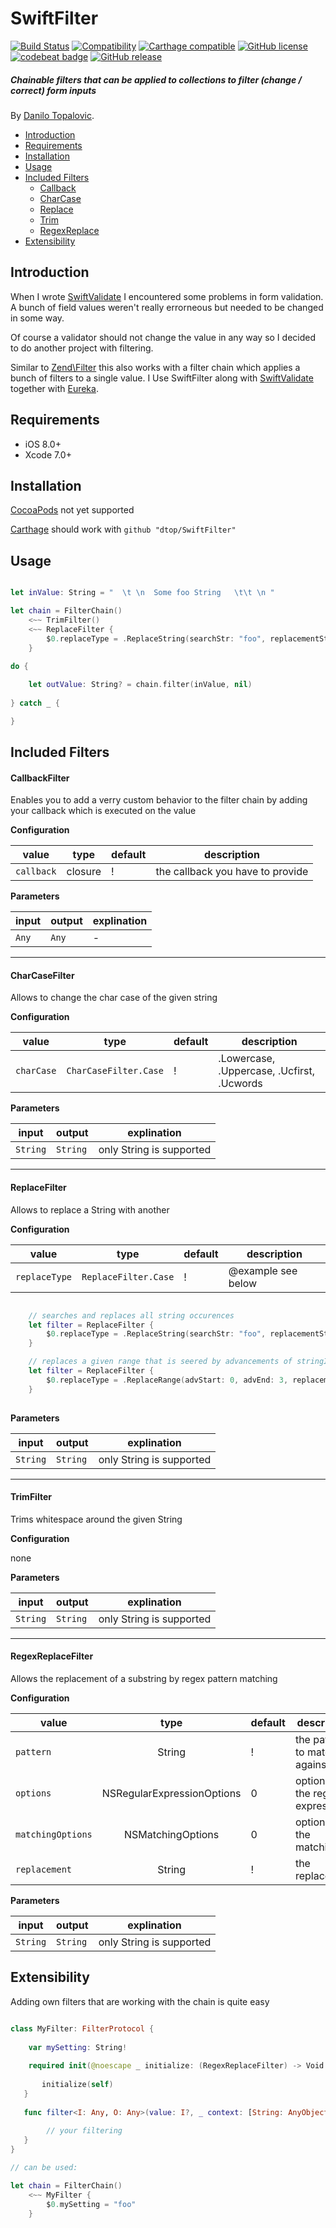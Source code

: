 # SwiftFilter

[![Build Status](https://travis-ci.org/dtop/SwiftFilter.svg)](https://travis-ci.org/dtop/SwiftFilter)
[![Compatibility](https://img.shields.io/badge/Swift-2.1-blue.svg)](https://developer.apple.com/swift)
[![Carthage compatible](https://img.shields.io/badge/Carthage-compatible-4BC51D.svg?style=flat)](https://github.com/Carthage/Carthage)
[![GitHub license](https://img.shields.io/badge/license-MIT-blue.svg)](https://raw.githubusercontent.com/dtop/SwiftValidate/master/LICENSE)
[![codebeat badge](https://codebeat.co/badges/f380424d-a290-4d89-8b48-431da0bec33c)](https://codebeat.co/projects/github-com-dtop-swiftfilter)
[![GitHub release](https://img.shields.io/github/release/dtop/SwiftFilter.svg)](https://github.com/dtop/SwiftFilter)

##### Chainable filters that can be applied to collections to filter (change / correct) form inputs

By [Danilo Topalovic](http://blog.danilo-topalovic.de).


* [Introduction]
* [Requirements]
* [Installation]
* [Usage]
* [Included Filters]
  + [Callback]
  + [CharCase]
  + [Replace]
  + [Trim]
  + [RegexReplace]
* [Extensibility]


## Introduction

When I wrote [SwiftValidate] I encountered some problems in form validation. A bunch of field values weren't really errorneous but needed to
be changed in some way.

Of course a validator should not change the value in any way so I decided to do another project with filtering.

Similar to [Zend\Filter] this also works with a filter chain which applies a bunch of filters to a single value.
I Use SwiftFilter along with [SwiftValidate] together with [Eureka].

## Requirements

* iOS 8.0+
* Xcode 7.0+

## Installation

[CocoaPods] not yet supported

[Carthage] should work with `github "dtop/SwiftFilter"`

## Usage

```swift

let inValue: String = "  \t \n  Some foo String   \t\t \n "

let chain = FilterChain()
	<~~ TrimFilter()
	<~~ ReplaceFilter {
		$0.replaceType = .ReplaceString(searchStr: "foo", replacementStr: "bar")
	}
	
do {

	let outValue: String? = chain.filter(inValue, nil)
	
} catch _ {

}

```


## Included Filters


#### CallbackFilter

Enables you to add a verry custom behavior to the filter chain by adding your callback which is executed on the value

**Configuration**

| value      |  type     | default | description                       |
|------------|:---------:|---------|-----------------------------------|
| `callback` |  closure  | !       | the callback you have to provide  |

**Parameters**

| input      | output    | explination |
|------------|-----------|-------------|
| `Any`      | `Any`     | -           |

----
#### CharCaseFilter

Allows to change the char case of the given string

**Configuration**

| value      |  type                   | default | description                                |
|------------|:-----------------------:|---------|--------------------------------------------|
| `charCase` |  `CharCaseFilter.Case`  | !       | .Lowercase, .Uppercase, .Ucfirst, .Ucwords |

**Parameters**

| input         | output       | explination              |
|---------------|--------------|--------------------------|
| `String`      | `String`     | only String is supported |          

----
#### ReplaceFilter

Allows to replace a String with another

**Configuration**

| value         |  type                   | default | description                                |
|---------------|:-----------------------:|---------|--------------------------------------------|
| `replaceType` |  `ReplaceFilter.Case`   | !       | @example see below |

```swift

	// searches and replaces all string occurences
	let filter = ReplaceFilter {
		$0.replaceType = .ReplaceString(searchStr: "foo", replacementStr: "bar")
	}

	// replaces a given range that is seered by advancements of stringIndex
	let filter = ReplaceFilter {
		$0.replaceType = .ReplaceRange(advStart: 0, advEnd: 3, replacementStr: "bar")
	}
	

```

**Parameters**

| input         | output       | explination              |
|---------------|--------------|--------------------------|
| `String`      | `String`     | only String is supported |

----
#### TrimFilter

Trims whitespace around the given String

**Configuration**

none

**Parameters**

| input         | output       | explination              |
|---------------|--------------|--------------------------|
| `String`      | `String`     | only String is supported |    

----
#### RegexReplaceFilter

Allows the replacement of a substring by regex pattern matching

**Configuration**

| value             |            type            | default | description                        |
|-------------------|:--------------------------:|---------|------------------------------------|
| `pattern`         |           String           | !       | the pattern to match against       |
| `options`         | NSRegularExpressionOptions | 0       | options for the regular expression |
| `matchingOptions` |      NSMatchingOptions     | 0       | options for the matching           |
| `replacement`     |           String           | !       | the replacement                    |

**Parameters**

| input         | output       | explination              |
|---------------|--------------|--------------------------|
| `String`      | `String`     | only String is supported |

## Extensibility 

Adding own filters that are working with the chain is quite easy

```swift

class MyFilter: FilterProtocol {
	
	var mySetting: String!
	
	required init(@noescape _ initialize: (RegexReplaceFilter) -> Void = { _ in }) {
        
       initialize(self)
   }
   
   func filter<I: Any, O: Any>(value: I?, _ context: [String: AnyObject]?) throws -> O? {
        
        // your filtering
   }
}

// can be used:

let chain = FilterChain()
	<~~ MyFilter {
		$0.mySetting = "foo"
	}

```

<!--- References -->

[Eureka]: https://github.com/xmartlabs/Eureka
[SwiftValidate]: https://github.com/dtop/SwiftValidate
[Zend\Filter]: https://github.com/zendframework/zend-filter
[CocoaPods]: https://cocoapods.org
[Carthage]: https://github.com/Carthage/Carthage

[Introduction]: #introduction
[Requirements]: #requirements
[Installation]: #installation
[Usage]: #usage
[Included Filters]: #included-filters
[Callback]: #callbackfilter
[CharCase]: #charcasefilter
[Replace]: #replacefilter
[Trim]: #trimfilter
[RegexReplace]: #regexreplacefilter
[Extensibility]: #extensibility
